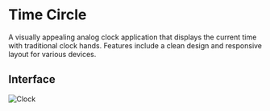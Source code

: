 # Time Circle

A visually appealing analog clock application that displays the current time with traditional clock hands. Features include a clean design and responsive layout for various devices.

## Interface

![Clock]()
